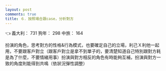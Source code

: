 ```yaml
---
layout: post
comments: true
title: ６．按照場合跟case，分析對方
---
```


:point_left: 義大利： 731 狗年： 298 中旅： 164


扮演的角色，思考對方的性格&行為模式，也要確定自己的立場，利己Ｘ利他一起用，不要跟客戶對立（跟客戶對立是拿不到單子的，要清楚知道自己特別跟對方耗是為了什麼，不要情緒用事）扮演與對方相反的角色有時能夠互補，扮演與對方一致的角度則能得到共鳴（依狀況彈性調整）
